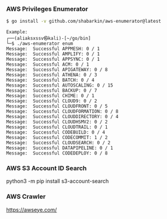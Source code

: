 ### AWS Privileges Enumerator
``` bash
$ go install -v github.com/shabarkin/aws-enumerator@latest
```
``` text
Example:
┌──(aliaksxssv㉿kali)-[~/go/bin]
└─$ ./aws-enumerator enum           
Message:  Successful APPMESH: 0 / 1
Message:  Successful AMPLIFY: 0 / 1
Message:  Successful APPSYNC: 0 / 1
Message:  Successful ACM: 0 / 1
Message:  Successful APIGATEWAY: 0 / 8
Message:  Successful ATHENA: 0 / 3
Message:  Successful BATCH: 0 / 4
Message:  Successful AUTOSCALING: 0 / 15
Message:  Successful BACKUP: 0 / 7
Message:  Successful CHIME: 0 / 1
Message:  Successful CLOUD9: 0 / 2
Message:  Successful CLOUDFRONT: 0 / 5
Message:  Successful CLOUDFORMATION: 0 / 8
Message:  Successful CLOUDDIRECTORY: 0 / 4
Message:  Successful CLOUDHSMV2: 0 / 2
Message:  Successful CLOUDTRAIL: 0 / 1
Message:  Successful CODEBUILD: 0 / 4
Message:  Successful CODECOMMIT: 1 / 2
Message:  Successful CLOUDSEARCH: 0 / 2
Message:  Successful DATAPIPELINE: 0 / 1
Message:  Successful CODEDEPLOY: 0 / 8
```

### AWS S3 Account ID Search
python3 -m pip install s3-account-search 

### AWS Crawler
https://awseye.com/
